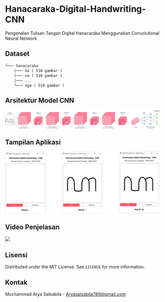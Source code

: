 # Hanacaraka-Digital-Handwriting-CNN

Pengenalan Tulisan Tangan Digital Hanacaraka Menggunakan Convolutional Neural Network

## Dataset

```
└─── hanacaraka
    |─── ha ( 510 gambar )
    |─── na ( 510 gambar )
    |─── ...
    └─── nga ( 510 gambar )
```

## Arsitektur Model CNN

![Model Arsitektur CNN](images/cnn_architecture_model.svg)

## Tampilan Aplikasi

![Tampilan Aplikasi](images/graphical_user_interface.svg)

## Video Penjelasan

[![](http://img.shields.io/badge/-YouTube-lightgrey?logo=youtube&style=flat&logoColor=white&color=FF0000)](https://youtu.be/yWSgOIkhnNo) 

## Lisensi

Distributed under the MIT License. See `LICENSE` for more information.

## Kontak

Mochammad Arya Salsabila - Aryasalsabila789@gmail.com
